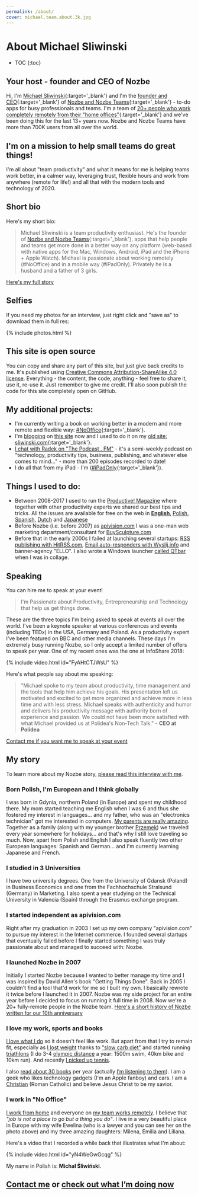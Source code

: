 ```yaml
---
permalink: /about/
cover: michael.team.about.3k.jpg
---
```


# About Michael Sliwinski

* TOC
{:toc}

## Your host - founder and CEO of Nozbe

Hi, I'm [Michael Sliwinski](https://sliwinski.com/){:target='_blank'} and I'm the [founder and CEO](https://nozbe.com/michael?a=mike){:target='_blank'} of [Nozbe and Nozbe Teams](https://nozbe.com/?a=mike){:target='_blank'} - to-do apps for busy professionals and teams. I'm <leading></leading> a team of [20+ people who work completely remotely from their "home offices"](https://nozbe.com/about?a=mike){:target='_blank'} and we've been doing this for the last 13+ years now. Nozbe and Nozbe Teams have more than 700K users from all over the world.

## I'm on a mission to help small teams do great things!

I'm all about "team productivity" and what it means for me is helping teams work better, in a calmer way, leveraging trust, flexible hours and work from anywhere (remote for life!) and all that with the modern tools and technology of 2020.

## Short bio

Here's my short bio:

> Michael Sliwinski is a team productivity enthusiast. He's the founder of [Nozbe and Nozbe Teams](https://nozbe.com/){:target='_blank'}, apps that help people and teams get more done in a better way on any platform (web-based with native apps for the Mac, Windows, Android, iPad and the iPhone + Apple Watch). Michael is passionate about working remotely (#NoOffice) and in a mobile way (#iPadOnly). Privately he is a husband and a father of 3 girls.

[Here's my full story](https://michael.team/about/#my-story)

## Selfies

If you need my photos for an interview, just right click and "save as" to download them in full res:

{% include photos.html %}

## This site is open source

You can copy and share any part of this site, but just give back credits to me. It's published using [Creative Commons Attribution-ShareAlike 4.0 license](/license). Everything - the content, the code, anything - feel free to share it, use it, re-use it. Just remember to give me credit. I'll also soon publish the code for this site completely open on GitHub.

## My additional projects:

* I'm currently writing a book on working better in a modern and more remote and flexible way: [#NoOffice](https://nooffice.org){:target='_blank'}.
* I'm [blogging](/blogging) on [this site](/archive/) now and I used to do it on my [old site: sliwinski.com](https://sliwinski.com){:target='_blank'}.
* [I chat with Radek on "The Podcast . FM"](http://thepodcast.fm) - it's a semi-weekly podcast on "technology, productivity tips, business, publishing, and whatever else comes to mind..." - more than 200 episodes recorded to date!
* I do all that from my iPad - I'm ([#iPadOnly](https://iPadOnly.com){:target='_blank'}).

## Things I used to do:

* Between 2008-2017 I used to run the [Productive! Magazine](http://productivemag.com/issues) where together with other productivity experts we shared our best tips and tricks. All the issues are available for free on the web in **[English](http://productivemag.com)**, [Polish](http://productivemag.pl), [Spanish](http://productivemag.es), [Dutch](http://productivemag.nl) and [Japanese](http://productivemag.jp)
* Before Nozbe (i.e. before 2007) as [apivision.com](http://apivision.com) I was a one-man web marketing department/consultant for [BuySculpture.com](https://buysculpture.com)
* Before that in the early 2000s I failed at launching several startups: [RSS publishing with HitRSS.com](http://hitrss.com), [Email auto-responders with Wyslij.info](http://wyslij.info) and banner-agency "ELLO". I also wrote a Windows launcher [called QTbar](http://qtbar.com) when I was in collage.

## Speaking

You can hire me to speak at your event!

> I'm Passionate about Productivity, Entrepreneurship and Technology that help us get things done.

These are the three topics I'm being asked to speak at events all over the world. I've been a keynote speaker at various conferences and events (including TEDx) in the USA, Germany and Poland. As a productivity expert I've been featured on BBC and other media channels. These days I'm extremely busy running Nozbe, so I only accept a limited number of offers to speak per year. One of my recent ones was the one at InfoShare 2018:

{% include video.html id="FyAHtCTJWsU" %}

Here's what people say about me speaking:

> "Michael spoke to my team about productivity, time management and the tools that help him achieve his goals. His presentation left us motivated and excited to get more organized and achieve more in less time and with less stress. Michael speaks with authenticity and humor and delivers his productivity message with authority born of experience and passion. We could not have been more satisfied with what Michael provided us at Polidea's Non-Tech Talk." - **CEO at Polidea**

[Contact me if you want me to speak at your event](/contact)

## My story

To learn more about my Nozbe story, [please read this interview with me](https://sliwinski.com/interview).

### Born Polish, I'm European and I think globally

I was born in Gdynia, northern Poland (in Europe) and spent my childhood there. My mom started teaching me English when I was 6 and thus she fostered my interest in languages... and my father, who was an "electronics technician" got me interested in computers. [My parents are really amazing](https://sliwinski.com/parents). Together as a family (along with my younger brother [Przemek](http://smart-mod.pl)) we traveled every year somewhere for holidays... and that's why I still love traveling so much. Now, apart from Polish and English I also speak fluently two other European languages: Spanish and German... and I'm currently learning Japanese and French.

### I studied in 3 Universities

I have two university degrees. One from the University of Gdansk (Poland) in Business Economics and one from the Fachhochschule Stralsund (Germany) in Marketing. I also spent a year studying on the Technical University in Valencia (Spain) through the Erasmus exchange program.

### I started independent as apivision.com

Right after my graduation in 2003 I set up my own company "apivision.com" to pursue my interest in the Internet commerce. I founded several startups that eventually failed before I finally started something I was truly passionate about and managed to succeed with: Nozbe.

### I launched Nozbe in 2007

Initially I started Nozbe because I wanted to better manage my time and I was inspired by David Allen's book "Getting Things Done". Back in 2005 I couldn't find a tool that'd work for me so I built my own. I basically rewrote it twice before I launched it in 2007. Nozbe was my side project for an entire year before I decided to focus on running it full time in 2008. Now we're a 20+ fully-remote people in the Nozbe team. [Here's a short history of Nozbe written for our 10th anniversary](https://nozbe.com/blog/10-years/)

### I love my work, sports and books

[I love what I do](https://sliwinski.com/5-loves/) so it doesn't feel like work. But apart from that I try to remain fit, especially as [I lost weight](https://sliwinski.com/fitness2014/) thanks to ["slow carb diet"](https://sliwinski.com/slow-carb-diet/) and started running [triathlons](https://sliwinski.com/triathlon) (I do 3-4 [olympic distance](https://sliwinski.com/triathlon-list/) a year: 1500m swim, 40km bike and 10km run). And recently [I picked up tennis](https://sliwinski.com/tennis).

I also [read about 30 books](https://sliwinski.com/reading) per year (actually [I’m listening to them](https://sliwinski.com/reading-audiobooks-and-absorbing-content)). I am a geek who likes technology gadgets (I'm an Apple fanboy) and cars. I am a [Christian](https://sliwinski.com/catholic) (Roman Catholic) and believe Jesus Christ to be my savior.

### I work in "No Office"

[I work from home](https://sliwinski.com/office) and everyone on [my team works remotely](https://sliwinski.com/teleworking). I believe that *"job is not a place to go but a thing you do"*. I live in a very beautiful place in Europe with my wife Ewelina (who is a lawyer and you can see her on the photo above) and my three amazing daughters: Milena, Emilia and Liliana.

Here's a video that I recorded a while back that illustrates what I'm about:

{% include video.html id="yN4WeGwGcqg" %}

My name in Polish is: **Michał Śliwiński**.

## [Contact me](/contact) or [check out what I’m doing now](/now)
